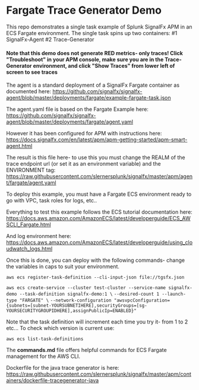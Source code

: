 # Fargate Trace Generator Demo

This repo demonstrates a single task example of Splunk SignalFx APM in an ECS Fargate environment.
The single task spins up two containers:
#1 SignalFx-Agent
#2 Trace-Generator

#### Note that this demo does not generate RED metrics- only traces! Click "Troubleshoot" in your APM console, make sure you are in the Trace-Generator environment, and click "Show Traces" from lower left of screen to see traces

The agent is a standard deployment of a SignalFx Fargate container as documented here:
https://github.com/signalfx/signalfx-agent/blob/master/deployments/fargate/example-fargate-task.json

The agent.yaml file is based on the Fargate Example here:
https://github.com/signalfx/signalfx-agent/blob/master/deployments/fargate/agent.yaml

However it has been configured for APM with instructions here:
https://docs.signalfx.com/en/latest/apm/apm-getting-started/apm-smart-agent.html

The result is this file here- to use this you must change the REALM of the trace endpoint url (or set it as an environment variable) and the ENVIRONMENT tag:
https://raw.githubusercontent.com/slernersplunk/signalfx/master/apm/agent/fargate/agent.yaml

To deploy this example, you must have a Fargate ECS environment ready to go with VPC, task roles for logs, etc..

Everything to test this example follows the ECS tutorial documentation here:
https://docs.aws.amazon.com/AmazonECS/latest/developerguide/ECS_AWSCLI_Fargate.html

And log environment here:
https://docs.aws.amazon.com/AmazonECS/latest/developerguide/using_cloudwatch_logs.html

Once this is done, you can deploy with the following commands- change the variables in caps to suit your environment.
```
aws ecs register-task-definition --cli-input-json file://tgsfx.json
```
`aws ecs create-service --cluster test-cluster --service-name signalfx-demo --task-definition signalfx-demo:1 \`
`--desired-count 1 --launch-type "FARGATE" \`
`--network-configuration "awsvpcConfiguration={subnets=[subnet-YOURSUBNETIHERE],securityGroups=[sg-YOURSECURITYGROUPIDHERE],assignPublicIp=ENABLED}"`

Note that the task definition will increment each time you try it- from 1 to 2 etc... 
To check which version is current use:

`aws ecs list-task-definitions`

The **commands.md** file offers helpful commands for ECS Fargate management for the AWS CLI.

Dockerfile for the java trace generator is here: https://raw.githubusercontent.com/slernersplunk/signalfx/master/apm/containers/dockerfile-tracegenerator-java
